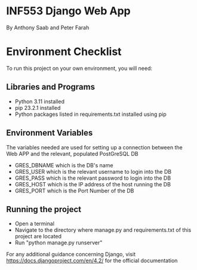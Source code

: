 # INF553 Django Web App
By Anthony Saab and Peter Farah

# Environment Checklist
To run this project on your own environment, you will need:

## Libraries and Programs
- Python 3.11 installed
- pip 23.2.1 installed
- Python packages listed in requirements.txt installed using pip

## Environment Variables 
The variables needed are used for setting up a connection between the Web APP and the relevant, populated PostGreSQL DB
- GRES_DBNAME which is the DB's name
- GRES_USER which is the relevant username to login into the DB
- GRES_PASS which is the relevant password to login into the DB
- GRES_HOST which is the IP address of the host running the DB
- GRES_PORT which is the Port Number of the DB

## Running the project
- Open a terminal
- Navigate to the directory where manage.py and requirements.txt of this project are located
- Run "python manage.py runserver"

For any additional guidance concerning Django, visit https://docs.djangoproject.com/en/4.2/ for the official documentation
